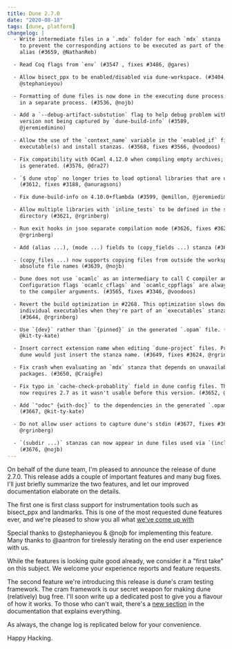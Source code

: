 ```yaml
---
title: Dune 2.7.0
date: "2020-08-18"
tags: [dune, platform]
changelog: |
  - Write intermediate files in a `.mdx` folder for each `mdx` stanza
    to prevent the corresponding actions to be executed as part of the `@all`
    alias (#3659, @NathanReb)

  - Read Coq flags from `env` (#3547 , fixes #3486, @gares)

  - Allow bisect_ppx to be enabled/disabled via dune-workspace. (#3404,
    @stephanieyou)

  - Formatting of dune files is now done in the executing dune process instead of
    in a separate process. (#3536, @nojb)

  - Add a `--debug-artifact-substution` flag to help debug problem with
    version not being captured by `dune-build-info` (#3589,
    @jeremiedimino)

  - Allow the use of the `context_name` variable in the `enabled_if` fields of
    executable(s) and install stanzas. (#3568, fixes #3566, @voodoos)

  - Fix compatibility with OCaml 4.12.0 when compiling empty archives; no .a file
    is generated. (#3576, @dra27)

  - `$ dune utop` no longer tries to load optional libraries that are unavailable
    (#3612, fixes #3188, @anuragsoni)

  - Fix dune-build-info on 4.10.0+flambda (#3599, @emillon, @jeremiedimino).

  - Allow multiple libraries with `inline_tests` to be defined in the same
    directory (#3621, @rgrinberg)

  - Run exit hooks in jsoo separate compilation mode (#3626, fixes #3622,
    @rgrinberg)

  - Add (alias ...), (mode ...) fields to (copy_fields ...) stanza (#3631, @nojb)

  - (copy_files ...) now supports copying files from outside the workspace using
    absolute file names (#3639, @nojb)

  - Dune does not use `ocamlc` as an intermediary to call C compiler anymore.
    Configuration flags `ocamlc_cflags` and `ocamlc_cppflags` are always prepended
    to the compiler arguments. (#3565, fixes #3346, @voodoos)

  - Revert the build optimization in #2268. This optimization slows down building
    individual executables when they're part of an `executables` stanza group
    (#3644, @rgrinberg)

  - Use `{dev}` rather than `{pinned}` in the generated `.opam` file. (#3647,
    @kit-ty-kate)

  - Insert correct extension name when editing `dune-project` files. Previously,
    dune would just insert the stanza name. (#3649, fixes #3624, @rgrinberg)

  - Fix crash when evaluating an `mdx` stanza that depends on unavailable
    packages. (#3650, @CraigFe)

  - Fix typo in `cache-check-probablity` field in dune config files. This field
    now requires 2.7 as it wasn't usable before this version. (#3652, @edwintorok)

  - Add `"odoc" {with-doc}` to the dependencies in the generated `.opam` files.
    (#3667, @kit-ty-kate)

  - Do not allow user actions to capture dune's stdin (#3677, fixes #3672,
    @rgrinberg)

  - `(subdir ...)` stanzas can now appear in dune files used via `(include ...)`.
    (#3676, @nojb)
---
```


On behalf of the dune team, I'm pleased to announce the release of dune 2.7.0.
This release adds a couple of important features and many bug fixes. I'll just briefly summarize the two features, and let our improved documentation elaborate on the details.

The first one is first class support for instrumentation tools such as bisect_ppx and landmarks. This is one of the most requested dune features ever, and we're pleased to show you all what [we've come up with](https://dune.readthedocs.io/en/latest/instrumentation.html)

Special thanks to @stephanieyou & @nojb for implementing this feature. Many thanks to @aantron for tirelessly iterating on the end user experience with us.

While the features is looking quite good already, we consider it a "first take" on this subject. We welcome your experience reports and feature requests.

The second feature we're introducing this release is dune's cram testing framework. The cram framework is our secret weapon for making dune (relatively) bug free. I'll soon write up a dedicated post to give you a flavour of how it works. To those who can't wait, there's a [new section](https://dune.readthedocs.io/en/latest/tests.html#cram-tests) in the documentation that explains everything.

As always, the change log is replicated below for your convenience.

Happy Hacking.


